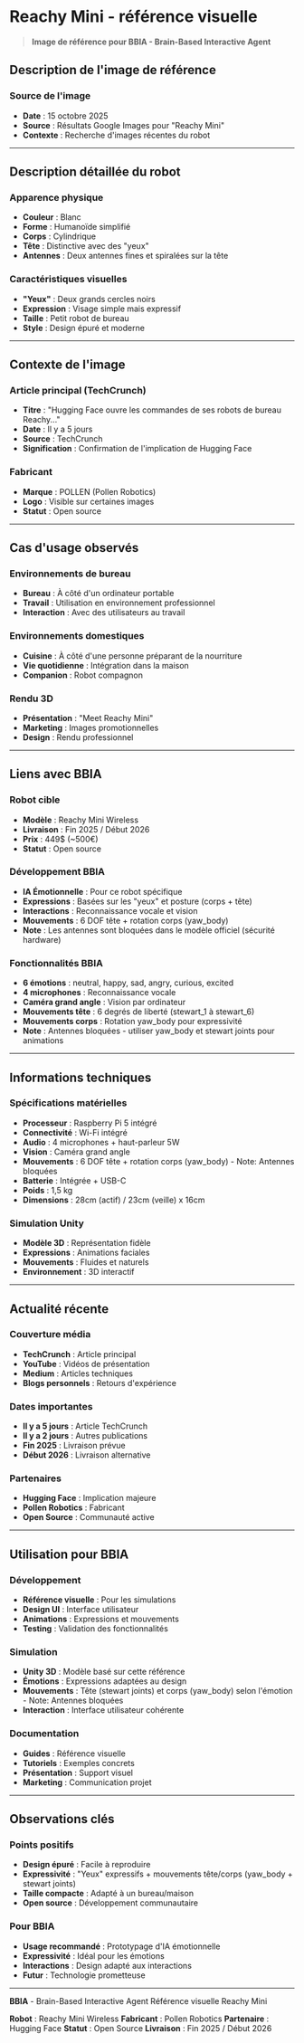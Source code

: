 # Reachy Mini - référence visuelle

> **Image de référence pour BBIA - Brain-Based Interactive Agent**

## Description de l'image de référence

### Source de l'image
- **Date** : 15 octobre 2025
- **Source** : Résultats Google Images pour "Reachy Mini"
- **Contexte** : Recherche d'images récentes du robot

---

## Description détaillée du robot

### Apparence physique
- **Couleur** : Blanc
- **Forme** : Humanoïde simplifié
- **Corps** : Cylindrique
- **Tête** : Distinctive avec des "yeux"
- **Antennes** : Deux antennes fines et spiralées sur la tête

### Caractéristiques visuelles
- **"Yeux"** : Deux grands cercles noirs
- **Expression** : Visage simple mais expressif
- **Taille** : Petit robot de bureau
- **Style** : Design épuré et moderne

---

## Contexte de l'image

### Article principal (TechCrunch)
- **Titre** : "Hugging Face ouvre les commandes de ses robots de bureau Reachy..."
- **Date** : Il y a 5 jours
- **Source** : TechCrunch
- **Signification** : Confirmation de l'implication de Hugging Face

### Fabricant
- **Marque** : POLLEN (Pollen Robotics)
- **Logo** : Visible sur certaines images
- **Statut** : Open source

---

## Cas d'usage observés

### Environnements de bureau
- **Bureau** : À côté d'un ordinateur portable
- **Travail** : Utilisation en environnement professionnel
- **Interaction** : Avec des utilisateurs au travail

### Environnements domestiques
- **Cuisine** : À côté d'une personne préparant de la nourriture
- **Vie quotidienne** : Intégration dans la maison
- **Companion** : Robot compagnon

### Rendu 3D
- **Présentation** : "Meet Reachy Mini"
- **Marketing** : Images promotionnelles
- **Design** : Rendu professionnel

---

## Liens avec BBIA

### Robot cible
- **Modèle** : Reachy Mini Wireless
- **Livraison** : Fin 2025 / Début 2026
- **Prix** : 449$ (~500€)
- **Statut** : Open source

### Développement BBIA
- **IA Émotionnelle** : Pour ce robot spécifique
- **Expressions** : Basées sur les "yeux" et posture (corps + tête)
- **Interactions** : Reconnaissance vocale et vision
- **Mouvements** : 6 DOF tête + rotation corps (yaw_body)
- **Note** : Les antennes sont bloquées dans le modèle officiel (sécurité hardware)

### Fonctionnalités BBIA
- **6 émotions** : neutral, happy, sad, angry, curious, excited
- **4 microphones** : Reconnaissance vocale
- **Caméra grand angle** : Vision par ordinateur
- **Mouvements tête** : 6 degrés de liberté (stewart_1 à stewart_6)
- **Mouvements corps** : Rotation yaw_body pour expressivité
- **Note** : Antennes bloquées - utiliser yaw_body et stewart joints pour animations

---

## Informations techniques

### Spécifications matérielles
- **Processeur** : Raspberry Pi 5 intégré
- **Connectivité** : Wi-Fi intégré
- **Audio** : 4 microphones + haut-parleur 5W
- **Vision** : Caméra grand angle
- **Mouvements** : 6 DOF tête + rotation corps (yaw_body) - Note: Antennes bloquées
- **Batterie** : Intégrée + USB-C
- **Poids** : 1,5 kg
- **Dimensions** : 28cm (actif) / 23cm (veille) x 16cm

### Simulation Unity
- **Modèle 3D** : Représentation fidèle
- **Expressions** : Animations faciales
- **Mouvements** : Fluides et naturels
- **Environnement** : 3D interactif

---

## Actualité récente

### Couverture média
- **TechCrunch** : Article principal
- **YouTube** : Vidéos de présentation
- **Medium** : Articles techniques
- **Blogs personnels** : Retours d'expérience

### Dates importantes
- **Il y a 5 jours** : Article TechCrunch
- **Il y a 2 jours** : Autres publications
- **Fin 2025** : Livraison prévue
- **Début 2026** : Livraison alternative

### Partenaires
- **Hugging Face** : Implication majeure
- **Pollen Robotics** : Fabricant
- **Open Source** : Communauté active

---

## Utilisation pour BBIA

### Développement
- **Référence visuelle** : Pour les simulations
- **Design UI** : Interface utilisateur
- **Animations** : Expressions et mouvements
- **Testing** : Validation des fonctionnalités

### Simulation
- **Unity 3D** : Modèle basé sur cette référence
- **Émotions** : Expressions adaptées au design
- **Mouvements** : Tête (stewart joints) et corps (yaw_body) selon l'émotion - Note: Antennes bloquées
- **Interaction** : Interface utilisateur cohérente

### Documentation
- **Guides** : Référence visuelle
- **Tutoriels** : Exemples concrets
- **Présentation** : Support visuel
- **Marketing** : Communication projet

---

## Observations clés

### Points positifs
- **Design épuré** : Facile à reproduire
- **Expressivité** : "Yeux" expressifs + mouvements tête/corps (yaw_body + stewart joints)
- **Taille compacte** : Adapté à un bureau/maison
- **Open source** : Développement communautaire

### Pour BBIA
- **Usage recommandé** : Prototypage d'IA émotionnelle
- **Expressivité** : Idéal pour les émotions
- **Interactions** : Design adapté aux interactions
- **Futur** : Technologie prometteuse

---

**BBIA** - Brain-Based Interactive Agent
Référence visuelle Reachy Mini

**Robot** : Reachy Mini Wireless
**Fabricant** : Pollen Robotics
**Partenaire** : Hugging Face
**Statut** : Open Source
**Livraison** : Fin 2025 / Début 2026
